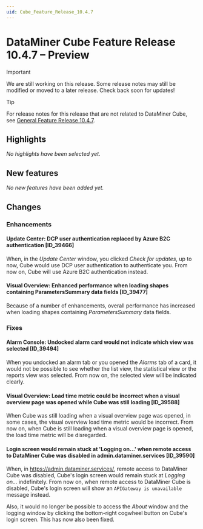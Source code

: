 ```yaml
---
uid: Cube_Feature_Release_10.4.7
---
```


# DataMiner Cube Feature Release 10.4.7 – Preview

> [!IMPORTANT]
> We are still working on this release. Some release notes may still be modified or moved to a later release. Check back soon for updates!

> [!TIP]
> For release notes for this release that are not related to DataMiner Cube, see [General Feature Release 10.4.7](xref:General_Feature_Release_10.4.7).

## Highlights

*No highlights have been selected yet.*

## New features

*No new features have been added yet.*

## Changes

### Enhancements

#### Update Center: DCP user authentication replaced by Azure B2C authentication [ID_39466]

<!-- MR 10.3.0 [CU16] / 10.4.0 [CU4] - FR 10.4.7 -->

When, in the *Update Center* window, you clicked *Check for updates*, up to now, Cube would use DCP user authentication to authenticate you. From now on, Cube will use Azure B2C authentication instead.

#### Visual Overview: Enhanced performance when loading shapes containing ParametersSummary data fields [ID_39477]

<!-- MR 10.3.0 [CU16] / 10.4.0 [CU4] - FR 10.4.7 -->

Because of a number of enhancements, overall performance has increased when loading shapes containing *ParametersSummary* data fields.

### Fixes

#### Alarm Console: Undocked alarm card would not indicate which view was selected [ID_39494]

<!-- MR 10.3.0 [CU16] / 10.4.0 [CU4] - FR 10.4.7 -->

When you undocked an alarm tab or you opened the *Alarms* tab of a card, it would not be possible to see whether the list view, the statistical view or the reports view was selected. From now on, the selected view will be indicated clearly.

#### Visual Overview: Load time metric could be incorrect when a visual overview page was opened while Cube was still loading [ID_39588]

<!-- MR 10.3.0 [CU16] / 10.4.0 [CU4] - FR 10.4.7 -->

When Cube was still loading when a visual overview page was opened, in some cases, the visual overview load time metric would be incorrect. From now on, when Cube is still loading when a visual overview page is opened, the load time metric will be disregarded.

#### Login screen would remain stuck at 'Logging on...' when remote access to DataMiner Cube was disabled in admin.dataminer.services [ID_39590]

<!-- MR 10.3.0 [CU16] / 10.4.0 [CU4] - FR 10.4.7 -->

When, in <https://admin.dataminer.services/>, remote access to DataMiner Cube was disabled, Cube's login screen would remain stuck at *Logging on...* indefinitely. From now on, when remote access to DataMiner Cube is disabled, Cube's login screen will show an `APIGateway is unavailable` message instead.

Also, it would no longer be possible to access the *About* window and the logging window by clicking the bottom-right cogwheel button on Cube's login screen. This has now also been fixed.
